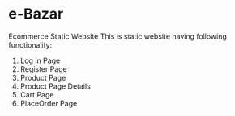 # e-Bazar
Ecommerce Static Website
This is static website having following functionality:
1. Log in Page
2. Register Page
3. Product Page
4. Product Page Details
5. Cart Page
6. PlaceOrder Page
